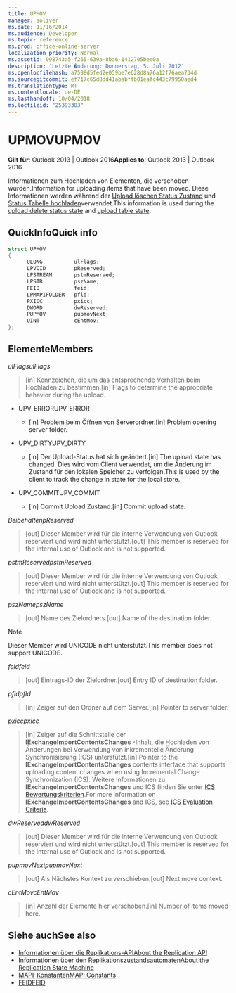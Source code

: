 ```yaml
---
title: UPMOV
manager: soliver
ms.date: 11/16/2014
ms.audience: Developer
ms.topic: reference
ms.prod: office-online-server
localization_priority: Normal
ms.assetid: 098743a5-f265-639a-8ba6-1412705bee0a
description: 'Letzte �nderung: Donnerstag, 5. Juli 2012'
ms.openlocfilehash: a7588d5fed2e059be7e628d8a76a12f76aea734d
ms.sourcegitcommit: ef717c65d8dd41ababffb01eafc443c79950aed4
ms.translationtype: MT
ms.contentlocale: de-DE
ms.lasthandoff: 10/04/2018
ms.locfileid: "25393383"
---
```

# <a name="upmov"></a><span data-ttu-id="cbb5a-103">UPMOV</span><span class="sxs-lookup"><span data-stu-id="cbb5a-103">UPMOV</span></span>
 
<span data-ttu-id="cbb5a-104">**Gilt für**: Outlook 2013 | Outlook 2016</span><span class="sxs-lookup"><span data-stu-id="cbb5a-104">**Applies to**: Outlook 2013 | Outlook 2016</span></span> 
  
<span data-ttu-id="cbb5a-105">Informationen zum Hochladen von Elementen, die verschoben wurden.</span><span class="sxs-lookup"><span data-stu-id="cbb5a-105">Information for uploading items that have been moved.</span></span> <span data-ttu-id="cbb5a-106">Diese Informationen werden während der [Upload löschen Status Zustand](upload-delete-status-state.md) und [Status Tabelle hochladen](upload-table-state.md)verwendet.</span><span class="sxs-lookup"><span data-stu-id="cbb5a-106">This information is used during the [upload delete status state](upload-delete-status-state.md) and [upload table state](upload-table-state.md).</span></span>
  
## <a name="quick-info"></a><span data-ttu-id="cbb5a-107">QuickInfo</span><span class="sxs-lookup"><span data-stu-id="cbb5a-107">Quick info</span></span>

```cpp
struct UPMOV 
{ 
      ULONG          ulFlags; 
      LPVOID         pReserved; 
      LPSTREAM       pstmReserved; 
      LPSTR          pszName; 
      FEID           feid; 
      LPMAPIFOLDER   pfld; 
      PXICC          pxicc; 
      DWORD          dwReserved; 
      PUPMOV         pupmovNext; 
      UINT           cEntMov; 
};
```

## <a name="members"></a><span data-ttu-id="cbb5a-108">Elemente</span><span class="sxs-lookup"><span data-stu-id="cbb5a-108">Members</span></span>

<span data-ttu-id="cbb5a-109">_ulFlags_</span><span class="sxs-lookup"><span data-stu-id="cbb5a-109">_ulFlags_</span></span>
  
> <span data-ttu-id="cbb5a-110">[in] Kennzeichen, die um das entsprechende Verhalten beim Hochladen zu bestimmen.</span><span class="sxs-lookup"><span data-stu-id="cbb5a-110">[in] Flags to determine the appropriate behavior during the upload.</span></span>
    
  - <span data-ttu-id="cbb5a-111">UPV_ERROR</span><span class="sxs-lookup"><span data-stu-id="cbb5a-111">UPV_ERROR</span></span>
    
    - <span data-ttu-id="cbb5a-112">[in] Problem beim Öffnen von Serverordner.</span><span class="sxs-lookup"><span data-stu-id="cbb5a-112">[in] Problem opening server folder.</span></span>
    
  - <span data-ttu-id="cbb5a-113">UPV_DIRTY</span><span class="sxs-lookup"><span data-stu-id="cbb5a-113">UPV_DIRTY</span></span>
    
    - <span data-ttu-id="cbb5a-114">[in] Der Upload-Status hat sich geändert.</span><span class="sxs-lookup"><span data-stu-id="cbb5a-114">[in] The upload state has changed.</span></span> <span data-ttu-id="cbb5a-115">Dies wird vom Client verwendet, um die Änderung im Zustand für den lokalen Speicher zu verfolgen.</span><span class="sxs-lookup"><span data-stu-id="cbb5a-115">This is used by the client to track the change in state for the local store.</span></span>
    
  - <span data-ttu-id="cbb5a-116">UPV_COMMIT</span><span class="sxs-lookup"><span data-stu-id="cbb5a-116">UPV_COMMIT</span></span>
    
    - <span data-ttu-id="cbb5a-117">[in] Commit Upload Zustand.</span><span class="sxs-lookup"><span data-stu-id="cbb5a-117">[in] Commit upload state.</span></span>
    
<span data-ttu-id="cbb5a-118">_Beibehalten_</span><span class="sxs-lookup"><span data-stu-id="cbb5a-118">_pReserved_</span></span>
  
>  <span data-ttu-id="cbb5a-119">[out] Dieser Member wird für die interne Verwendung von Outlook reserviert und wird nicht unterstützt.</span><span class="sxs-lookup"><span data-stu-id="cbb5a-119">[out] This member is reserved for the internal use of Outlook and is not supported.</span></span> 
    
<span data-ttu-id="cbb5a-120">_pstmReserved_</span><span class="sxs-lookup"><span data-stu-id="cbb5a-120">_pstmReserved_</span></span>
  
>  <span data-ttu-id="cbb5a-121">[out] Dieser Member wird für die interne Verwendung von Outlook reserviert und wird nicht unterstützt.</span><span class="sxs-lookup"><span data-stu-id="cbb5a-121">[out] This member is reserved for the internal use of Outlook and is not supported.</span></span> 
    
<span data-ttu-id="cbb5a-122">_pszName_</span><span class="sxs-lookup"><span data-stu-id="cbb5a-122">_pszName_</span></span>
  
>  <span data-ttu-id="cbb5a-123">[out] Name des Zielordners.</span><span class="sxs-lookup"><span data-stu-id="cbb5a-123">[out] Name of the destination folder.</span></span> 
    
  > [!NOTE]
  > <span data-ttu-id="cbb5a-124">Dieser Member wird UNICODE nicht unterstützt.</span><span class="sxs-lookup"><span data-stu-id="cbb5a-124">This member does not support UNICODE.</span></span> 
  
<span data-ttu-id="cbb5a-125">_feid_</span><span class="sxs-lookup"><span data-stu-id="cbb5a-125">_feid_</span></span>
  
>  <span data-ttu-id="cbb5a-126">[out] Eintrags-ID der Zielordner.</span><span class="sxs-lookup"><span data-stu-id="cbb5a-126">[out] Entry ID of destination folder.</span></span> 
    
<span data-ttu-id="cbb5a-127">_pfld_</span><span class="sxs-lookup"><span data-stu-id="cbb5a-127">_pfld_</span></span>
  
>  <span data-ttu-id="cbb5a-128">[in] Zeiger auf den Ordner auf dem Server.</span><span class="sxs-lookup"><span data-stu-id="cbb5a-128">[in] Pointer to server folder.</span></span> 
    
<span data-ttu-id="cbb5a-129">_pxicc_</span><span class="sxs-lookup"><span data-stu-id="cbb5a-129">_pxicc_</span></span>
  
>  <span data-ttu-id="cbb5a-130">[in] Zeiger auf die Schnittstelle der **IExchangeImportContentsChanges** -Inhalt, die Hochladen von Änderungen bei Verwendung von inkrementelle Änderung Synchronisierung (ICS) unterstützt.</span><span class="sxs-lookup"><span data-stu-id="cbb5a-130">[in] Pointer to the **IExchangeImportContentsChanges** contents interface that supports uploading content changes when using Incremental Change Synchronization (ICS).</span></span> <span data-ttu-id="cbb5a-131">Weitere Informationen zu **IExchangeImportContentsChanges** und ICS finden Sie unter [ICS Bewertungskriterien](https://msdn.microsoft.com/library/aa579252%28EXCHG.80%29.aspx).</span><span class="sxs-lookup"><span data-stu-id="cbb5a-131">For more information on **IExchangeImportContentsChanges** and ICS, see [ICS Evaluation Criteria](https://msdn.microsoft.com/library/aa579252%28EXCHG.80%29.aspx).</span></span>
    
<span data-ttu-id="cbb5a-132">_dwReserved_</span><span class="sxs-lookup"><span data-stu-id="cbb5a-132">_dwReserved_</span></span>
  
>  <span data-ttu-id="cbb5a-133">[out] Dieser Member wird für die interne Verwendung von Outlook reserviert und wird nicht unterstützt.</span><span class="sxs-lookup"><span data-stu-id="cbb5a-133">[out] This member is reserved for the internal use of Outlook and is not supported.</span></span> 
    
<span data-ttu-id="cbb5a-134">_pupmovNext_</span><span class="sxs-lookup"><span data-stu-id="cbb5a-134">_pupmovNext_</span></span>
  
>  <span data-ttu-id="cbb5a-135">[out] Als Nächstes Kontext zu verschieben.</span><span class="sxs-lookup"><span data-stu-id="cbb5a-135">[out] Next move context.</span></span> 
    
<span data-ttu-id="cbb5a-136">_cEntMov_</span><span class="sxs-lookup"><span data-stu-id="cbb5a-136">_cEntMov_</span></span>
  
>  <span data-ttu-id="cbb5a-137">[in] Anzahl der Elemente hier verschoben.</span><span class="sxs-lookup"><span data-stu-id="cbb5a-137">[in] Number of items moved here.</span></span> 
    
## <a name="see-also"></a><span data-ttu-id="cbb5a-138">Siehe auch</span><span class="sxs-lookup"><span data-stu-id="cbb5a-138">See also</span></span>

- [<span data-ttu-id="cbb5a-139">Informationen über die Replikations-API</span><span class="sxs-lookup"><span data-stu-id="cbb5a-139">About the Replication API</span></span>](about-the-replication-api.md)
- [<span data-ttu-id="cbb5a-140">Informationen über den Replikationszustandsautomaten</span><span class="sxs-lookup"><span data-stu-id="cbb5a-140">About the Replication State Machine</span></span>](about-the-replication-state-machine.md)
- [<span data-ttu-id="cbb5a-141">MAPI-Konstanten</span><span class="sxs-lookup"><span data-stu-id="cbb5a-141">MAPI Constants</span></span>](mapi-constants.md)
- [<span data-ttu-id="cbb5a-142">FEID</span><span class="sxs-lookup"><span data-stu-id="cbb5a-142">FEID</span></span>](feid.md)

